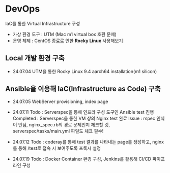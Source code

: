 # DevOps

IaC를 통한 Virtual Infrastructure 구성

- 가상 환경 도구 : UTM (Mac m1 virtual box 호환 문제)
- 운영 체제 : CentOS 종료로 인한 **Rocky Linux** 사용해보기

## Local 개발 환경 구축

- 24.07.04
  UTM을 통한 Rocky Linux 9.4 aarch64 installation(m1 silicon)

## Ansible을 이용해 IaC(Infrastructure as Code) 구축

- 24.07.05
  WebServer provisioning, index page

- 24.07.11
  Todo : Serverspec을 통해 인프라 구성 도구인 Ansible test 진행
  Completed : Serverspec을 통한 VM 상의 Nginx test 완료
  Issue : rspec 인식이 안됨, nginx_spec.rb의 경로 문제인지 체크할 것, serverspec/tasks/main.yml 파일도 체크 필수!

- 24.07.12
  Todo : coderay를 통해 test 결과를 나타내는 page를 생성하고, nginx를 통해 /test로 접속 시 보여주도록 프록시 설정

- 24.07.19
  Todo : Docker Container 환경 구성, Jenkins를 활용해 CI/CD 파이프라인 구성
